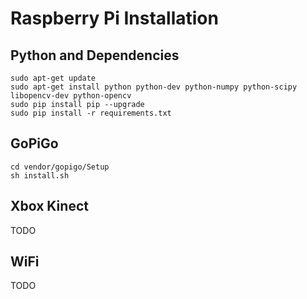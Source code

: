 # Raspberry Pi Installation

## Python and Dependencies
```
sudo apt-get update
sudo apt-get install python python-dev python-numpy python-scipy libopencv-dev python-opencv
sudo pip install pip --upgrade
sudo pip install -r requirements.txt
```

## GoPiGo
```
cd vendor/gopigo/Setup
sh install.sh
```

## Xbox Kinect
TODO

## WiFi
TODO
